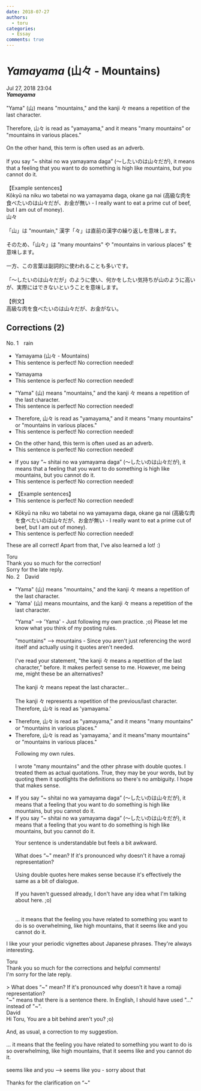 ```yaml
---
date: 2018-07-27
authors:
  - toru
categories:
  - Essay
comments: true
---
```


# <strong><em>Yamayama</strong></em> (山々 - Mountains)
<div class="date">Jul 27, 2018 23:04</div>
<div id="post"><div id="body_show_ori">
<strong><em>Yamayama</strong></em><br/><br/>"Yama" (山) means "mountains," and the kanji 々 means a repetition of the last character.<br/><br/>Therefore, 山々 is read as "yamayama," and it means "many mountains" or "mountains in various places."<br/><br/>On the other hand, this term is often used as an adverb.<br/><br/>If you say “~ shitai no wa yamayama daga” (～したいのは山々だが), it means that a feeling that you want to do something is high like mountains, but you cannot do it.<br/><br/>【Example sentences】<br/>Kōkyū na niku wo tabetai no wa yamayama daga, okane ga nai (高級な肉を食べたいのは山々だが、お金が無い - I really want to eat a prime cut of beef, but I am out of money).
</div></div>

<!-- more -->

<div id="post_ja"><div id="body_show_mo">
山々<br/><br/>「山」は "mountain," 漢字「々」は直前の漢字の繰り返しを意味します。<br/><br/>そのため、「山々」は "many mountains" や "mountains in various places" を意味します。<br/><br/>一方、この言葉は副詞的に使われることも多いです。<br/><br/>「〜したいのは山々だが」のように使い、何かをしたい気持ちが山のように高いが、実際にはできないということを意味します。<br/><br/>【例文】<br/>高級な肉を食べたいのは山々だが、お金がない。
</div></div>

## Corrections (2)
<div id="block"><div class="first_name"> No. 1　<span class="just_name">rain</span></div><div id="block2">
<ul class="correction_field">
<li class="incorrect">Yamayama (山々 - Mountains)</li>
<li class="corrected perfect">This sentence is perfect! No correction needed!</li>
</ul>
<ul class="correction_field">
<li class="incorrect">Yamayama</li>
<li class="corrected perfect">This sentence is perfect! No correction needed!</li>
</ul>
<ul class="correction_field">
<li class="incorrect">"Yama" (山) means "mountains," and the kanji 々 means a repetition of the last character.</li>
<li class="corrected perfect">This sentence is perfect! No correction needed!</li>
</ul>
<ul class="correction_field">
<li class="incorrect">Therefore, 山々 is read as "yamayama," and it means "many mountains" or "mountains in various places."</li>
<li class="corrected perfect">This sentence is perfect! No correction needed!</li>
</ul>
<ul class="correction_field">
<li class="incorrect">On the other hand, this term is often used as an adverb.</li>
<li class="corrected perfect">This sentence is perfect! No correction needed!</li>
</ul>
<ul class="correction_field">
<li class="incorrect">If you say “~ shitai no wa yamayama daga” (～したいのは山々だが), it means that a feeling that you want to do something is high like mountains, but you cannot do it.</li>
<li class="corrected perfect">This sentence is perfect! No correction needed!</li>
</ul>
<ul class="correction_field">
<li class="incorrect">【Example sentences】</li>
<li class="corrected perfect">This sentence is perfect! No correction needed!</li>
</ul>
<ul class="correction_field">
<li class="incorrect">Kōkyū na niku wo tabetai no wa yamayama daga, okane ga nai (高級な肉を食べたいのは山々だが、お金が無い - I really want to eat a prime cut of beef, but I am out of money).</li>
<li class="corrected perfect">This sentence is perfect! No correction needed!</li>
</ul>
<p class="comment_small">
 These are all correct! Apart from that, I've also learned a lot! :)
</p>

</div><div class="name"><span class="just_name">Toru</span><br>
Thank you so much for the correction!<br/>Sorry for the late reply.
</div>
</div>
<div id="block"><div class="first_name"> No. 2　<span class="just_name">David</span></div><div id="block2">
<ul class="correction_field">
<li class="incorrect">"Yama" (山) means "mountains," and the kanji 々 means a repetition of the last character.</li>
<li class="corrected correct">
'Yama' (山) means mountains, and the kanji 々 means a repetition of the last character.
<p class="correction_comment">"Yama" --&gt; 'Yama' - Just following my own practice. ;o) Please let me know what you think of my posting rules.<br/><br/>"mountains" --&gt; mountains - Since you aren't just referencing the word itself and actually using it quotes aren't needed.<br/><br/>I've read your statement, "the kanji 々 means a repetition of the last character," before. It makes perfect sense to me. However, me being me, might these be an alternatives? <br/><br/>The kanji 々 means repeat the last character...  <br/><br/>The kanji 々 represents a repetition of the previous/last character. Therefore, 山々 is read as 'yamayama.'</p>
</li>
</ul>
<ul class="correction_field">
<li class="incorrect">Therefore, 山々 is read as "yamayama," and it means "many mountains" or "mountains in various places."</li>
<li class="corrected correct">
Therefore, 山々 is read as 'yamayama,' and it means"many mountains" or "mountains in various places."
<p class="correction_comment">Following my own rules.<br/><br/>I wrote "many mountains" and the other phrase with double quotes. I treated them as actual quotations. True, they may be your words, but by quoting them it spotlights the definitions so there's no ambiguity. I hope that makes sense.</p>
</li>
</ul>
<ul class="correction_field">
<li class="incorrect">If you say “~ shitai no wa yamayama daga” (～したいのは山々だが), it means that a feeling that you want to do something is high like mountains, but you cannot do it.</li>
<li class="corrected correct">
If you say “~ shitai no wa yamayama daga” (～したいのは山々だが), it means that a feeling that you want to do something is high like mountains, but you cannot do it.
<p class="correction_comment">Your sentence is understandable but feels a bit awkward. <br/><br/>What does “~" mean? If it's pronounced why doesn't it have a  romaji  representation? <br/><br/>Using double quotes here makes sense because it's effectively the same as a bit of dialogue. <br/><br/>If you haven't guessed already, I don't have any idea what I'm talking about here. ;o)<br/><br/><br/>... it means that the feeling you have related to something you want to do is so overwhelming, like  high mountains, that it seems like and you cannot do it.</p>
</li>
</ul>
<p class="comment_small">
 I like your your periodic vignettes about Japanese phrases. They're always interesting.
</p>

</div><div class="name"><span class="just_name">Toru</span><br>
Thank you so much for the corrections and helpful comments!<br/>I'm sorry for the late reply.<br/><br/>&gt; What does “~" mean? If it's pronounced why doesn't it have a romaji representation? <br/>"~" means that there is a sentence there. In English, I should have used "..." instead of "~".
</div>
<div class="name"><span class="just_name">David</span><br>
Hi Toru, You are a bit behind aren't you? ;o)<br/><br/>And, as usual, a correction to my suggestion. <br/><br/>... it means that the feeling you have related to something you want to do is so overwhelming, like high mountains, that it seems like and you cannot do it.<br/><br/>seems like and you --&gt; seems like you - sorry about that <br/><br/>Thanks for the clarification on “~" <br/><br/>
</div>
</div>
